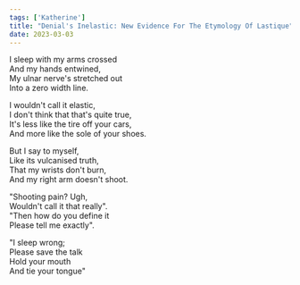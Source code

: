 ```yaml
---  
tags: ['Katherine']  
title: "Denial's Inelastic: New Evidence For The Etymology Of Lastique"  
date: 2023-03-03  
---
```


I sleep with my arms crossed  
And my hands entwined,  
My ulnar nerve's stretched out  
Into a zero width line.

I wouldn't call it elastic,  
I don't think that that's quite true,  
It's less like the tire off your cars,  
And more like the sole of your shoes.

But I say to myself,  
Like its vulcanised truth,  
That my wrists don't burn,  
And my right arm doesn't shoot.

"Shooting pain? Ugh,  
Wouldn't call it that really".  
"Then how do you define it  
Please tell me exactly".

"I sleep wrong;  
Please save the talk  
Hold your mouth  
And tie your tongue"
